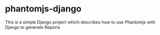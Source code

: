 # phantomjs-django
This is a simple Django project which describes how to use  Phantomjs with  Django to generate Reports

